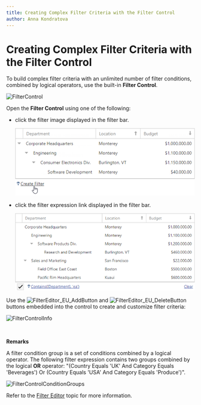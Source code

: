 ```yaml
---
title: Creating Complex Filter Criteria with the Filter Control
author: Anna Kondratova
---
```

# Creating Complex Filter Criteria with the Filter Control
To build complex filter criteria with an unlimited number of filter conditions, combined by logical operators, use the built-in **Filter Control**.

![FilterControl](../../../images/img8592.png)

Open the **Filter Control** using one of the following:
* click the filter image displayed in the filter bar.
	
	![FilterControlShow1](../../../images/tree-list-create-filter-control.png)
* click the filter expression link displayed in the filter bar.
	
	![FilterControlShow2](../../../images/tree-list-filter-control-new.png)

Use the ![FilterEditor_EU_AddButton](../../../images/img7350.png) and ![FilterEditor_EU_DeleteButton](../../../images/img7351.png) buttons embedded into the control to create and customize filter criteria:

![FilterControlInfo](../../../images/img8602.png)

&nbsp;

**Remarks**

A filter condition group is a set of conditions combined by a logical operator. The following filter expression contains two groups combined by the logical **OR** operator: "(Country Equals 'UK' And Category Equals 'Beverages') Or (Country Equals 'USA' And Category Equals 'Produce')". 

![FilterControlConditionGroups](../../../images/img8603.png)

Refer to the [Filter Editor](../../filter-editor.md) topic for more information.
